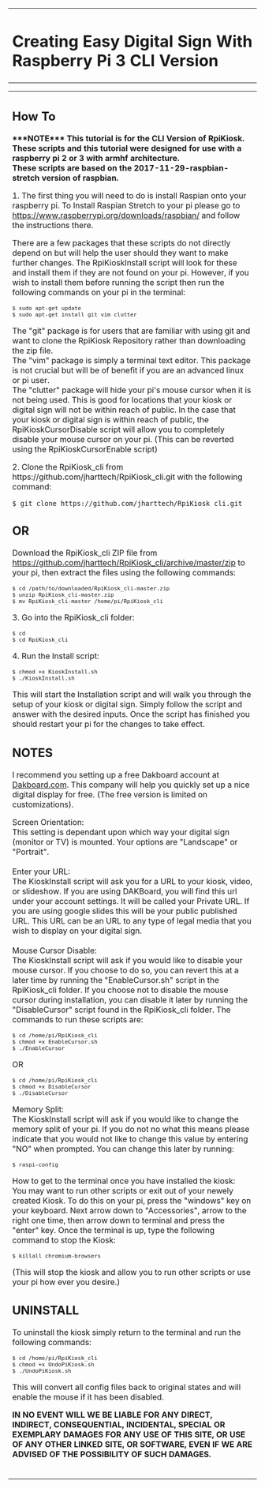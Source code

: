 <!DOCTYPE html>
<html>
	<head>
		<meta charset="utf-8">
		<meta name="viewport" content="width=device-width,initial-scale=1.0">
		<title>RpiKiosk_cli Version</title>
		<link rel="stylesheet" media="screen and (min-width: 600px)" href="./css/style.css" />
		<link rel="stylesheet" media="screen and (max-width: 599px)" href="./css/mstyle.css" />
	</head>
	<?php if(($_POST['blog'])){
	header("Location: blogList.php");}?>
	<body>
		<table id="title">
			<tr>
				<td id="title">
					<h1>Creating Easy Digital Sign With Raspberry Pi 3 CLI Version</h1>
				</td>
			</tr>
		</table>
		<table id="blog">
			<tr>
				<td id="blog">
					<p id="blog"><h2><strong>How To</strong></h2></p>
					<p id="blog"><b>***NOTE*** This tutorial is for the CLI Version of RpiKiosk.</br>These scripts and this tutorial were designed for use with a raspberry pi 2 or 3 with armhf architecture.</br>These scripts are based on the 2017-11-29-raspbian-stretch version of raspbian.</b></br></p>
					<p id="blog">1. The first thing you will need to do is install Raspian onto your raspberry pi.  To Install Raspian Stretch to your pi please go to <a href="https://www.raspberrypi.org/downloads/raspbian/">https://www.raspberrypi.org/downloads/raspbian/</a> and follow the instructions there.</br></p>
					<p id="blog">There are a few packages that these scripts do not directly depend on but will help the user should they want to make further changes.  The RpiKioskInstall script will look for these and install them if they are not found on your pi.  However, if you wish to install them before running the script then run the following commands on your pi in the terminal:</br></p>
					<code><pre>$ sudo apt-get update
$ sudo apt-get install git vim clutter</pre></code>
					<p id="blog">The "git" package is for users that are familiar with using git and want to clone the RpiKiosk Repository rather than downloading the zip file.</br>The "vim" package is simply a terminal text editor.  This package is not crucial but will be of benefit if you are an advanced linux or pi user.</br>The "clutter" package will hide your pi's mouse cursor when it is not being used.  This is good for locations that your kiosk or digital sign will not be within reach of public.  In the case that your kiosk or digital sign is within reach of public, the RpiKioskCursorDisable script will allow you to completely disable your mouse cursor on your pi. (This can be reverted using the RpiKioskCursorEnable script)</br></p>
					<p id="blog">2. Clone the RpiKiosk_cli from https://github.com/jharttech/RpiKiosk_cli.git with the following command:</br></p>
					<code><pre>$ git clone https://github.com/jharttech/RpiKiosk_cli.git</code></pre>
					<p id="blog"><h2><strong>OR</strong></h2></p>
					<p id="blog"> Download the RpiKiosk_cli ZIP file from <a href="https://github.com/jharttech/RpiKiosk_cli/archive/master.zip">https://github.com/jharttech/RpiKiosk_cli/archive/master/zip</a> to your pi, then extract the files using the following commands:</br></p>
					<code><pre>$ cd /path/to/downloaded/RpiKiosk_cli-master.zip
$ unzip RpiKiosk_cli-master.zip
$ mv RpiKiosk_cli-master /home/pi/RpiKiosk_cli</pre></code>
					<p id="blog">3. Go into the RpiKiosk_cli folder:</br></p>
					<code><pre>$ cd
$ cd RpiKiosk_cli</pre></code>
					<p id="blog">4. Run the Install script: </br></p>
					<code><pre>$ chmod +x KioskInstall.sh
$ ./KioskInstall.sh</pre></code>
					<p id="blog">This will start the Installation script and will walk you through the setup of your kiosk or digital sign.  Simply follow the script and answer with the desired inputs.  Once the script has finished you should restart your pi for the changes to take effect.</br></p>
					<p id="blog"><h2><strong>NOTES</strong></h2></p>
					<p id="blog">I recommend you setting up a free Dakboard account at <a href="https://dakboard.com/site">Dakboard.com</a>.  This company will help you quickly set up a nice digital display for free. (The free version is limited on customizations).</br></p>
					<p id="blog">Screen Orientation:</br>This setting is dependant upon which way your digital sign (monitor or TV) is mounted.  Your options are "Landscape" or "Portrait".</br></br>Enter your URL:</br>The KioskInstall script will ask you for a URL to your kiosk, video, or slideshow.  If you are using DAKBoard, you will find this url under your account settings.  It will be called your Private URL.  If you are using google slides this will be your public published URL.  This URL can be an URL to any type of legal media that you wish to display on your digital sign.</br></br>Mouse Cursor Disable:</br>The KioskInstall script will ask if you would like to disable your mouse cursor.  If you choose to do so, you can revert this at a later time by running the "EnableCursor.sh" script in the RpiKiosk_cli folder.  If you choose not to disable the mouse cursor during installation, you can disable it later by running the "DisableCursor" script found in the RpiKiosk_cli folder.  The commands to run these scripts are:</br></p>
					<code><pre>$ cd /home/pi/RpiKiosk_cli
$ chmod +x EnableCursor.sh
$ ./EnableCursor</pre></code>
					<p id="blog">OR</br></p>
					<code><pre>$ cd /home/pi/RpiKiosk_cli
$ chmod +x DisableCursor
$ ./DisableCursor</pre></code>
					<p id="blog">Memory Split:</br>The KioskInstall script will ask if you would like to change the memory split of your pi.  If you do not no what this means please indicate that you would not like to change this value by entering "NO" when prompted.  You can change this later by running: </br></p>
					<code><pre>$ raspi-config</pre></code>
					<p id="blog">How to get to the terminal once you have installed the kiosk:</br>You may want to run other scripts or exit out of your newely created Kiosk.  To do this on your pi, press the "windows" key on your keyboard.  Next arrow down to "Accessories", arrow to the right one time, then arrow down to terminal and press the "enter" key.  Once the terminal is up, type the following command to stop the Kiosk:</br></p>
					<code><pre>$ killall chromium-browsers</pre></code>
					<p id="blog">(This will stop the kiosk and allow you to run other scripts or use your pi how ever you desire.)</br></p>
					<p id="blog"><h2><strong>UNINSTALL</strong></h2></p>
					<p id="blog">To uninstall the kiosk simply return to the terminal and run the following commands:</br></p>
					<code><pre>$ cd /home/pi/RpiKiosk_cli
$ chmod +x UndoPiKiosk.sh
$ ./UndoPiKiosk.sh</pre></code>
					<p id="blog">This will convert all config files back to original states and will enable the mouse if it has been disabled.</br></p>
					<p id="disclaim"><b>IN NO EVENT WILL WE BE LIABLE FOR ANY DIRECT, INDIRECT, CONSEQUENTIAL, INCIDENTAL, SPECIAL OR EXEMPLARY DAMAGES FOR ANY USE OF THIS SITE, OR USE OF ANY OTHER LINKED SITE, OR SOFTWARE, EVEN IF WE ARE ADVISED OF THE POSSIBILITY OF SUCH DAMAGES.</b></br></br></p>

</html>
